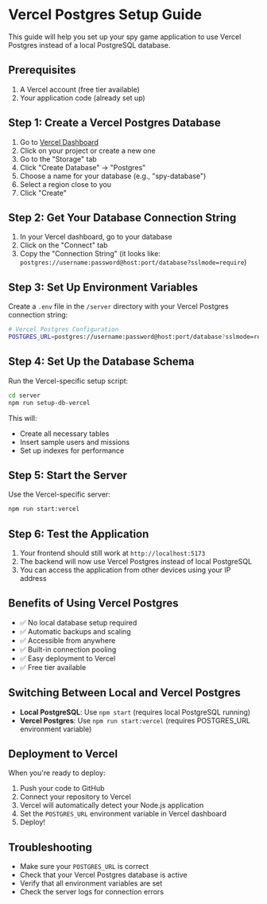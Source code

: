 # Vercel Postgres Setup Guide

This guide will help you set up your spy game application to use Vercel Postgres instead of a local PostgreSQL database.

## Prerequisites

1. A Vercel account (free tier available)
2. Your application code (already set up)

## Step 1: Create a Vercel Postgres Database

1. Go to [Vercel Dashboard](https://vercel.com/dashboard)
2. Click on your project or create a new one
3. Go to the "Storage" tab
4. Click "Create Database" → "Postgres"
5. Choose a name for your database (e.g., "spy-database")
6. Select a region close to you
7. Click "Create"

## Step 2: Get Your Database Connection String

1. In your Vercel dashboard, go to your database
2. Click on the "Connect" tab
3. Copy the "Connection String" (it looks like: `postgres://username:password@host:port/database?sslmode=require`)

## Step 3: Set Up Environment Variables

Create a `.env` file in the `/server` directory with your Vercel Postgres connection string:

```bash
# Vercel Postgres Configuration
POSTGRES_URL=postgres://username:password@host:port/database?sslmode=require
```

## Step 4: Set Up the Database Schema

Run the Vercel-specific setup script:

```bash
cd server
npm run setup-db-vercel
```

This will:
- Create all necessary tables
- Insert sample users and missions
- Set up indexes for performance

## Step 5: Start the Server

Use the Vercel-specific server:

```bash
npm run start:vercel
```

## Step 6: Test the Application

1. Your frontend should still work at `http://localhost:5173`
2. The backend will now use Vercel Postgres instead of local PostgreSQL
3. You can access the application from other devices using your IP address

## Benefits of Using Vercel Postgres

- ✅ No local database setup required
- ✅ Automatic backups and scaling
- ✅ Accessible from anywhere
- ✅ Built-in connection pooling
- ✅ Easy deployment to Vercel
- ✅ Free tier available

## Switching Between Local and Vercel Postgres

- **Local PostgreSQL**: Use `npm start` (requires local PostgreSQL running)
- **Vercel Postgres**: Use `npm run start:vercel` (requires POSTGRES_URL environment variable)

## Deployment to Vercel

When you're ready to deploy:

1. Push your code to GitHub
2. Connect your repository to Vercel
3. Vercel will automatically detect your Node.js application
4. Set the `POSTGRES_URL` environment variable in Vercel dashboard
5. Deploy!

## Troubleshooting

- Make sure your `POSTGRES_URL` is correct
- Check that your Vercel Postgres database is active
- Verify that all environment variables are set
- Check the server logs for connection errors
